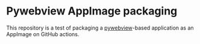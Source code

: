 # Pywebview AppImage packaging

This repository is a test of packaging a [pywebview](https://pywebview.flowrl.com/)-based application as an AppImage on GitHub actions.